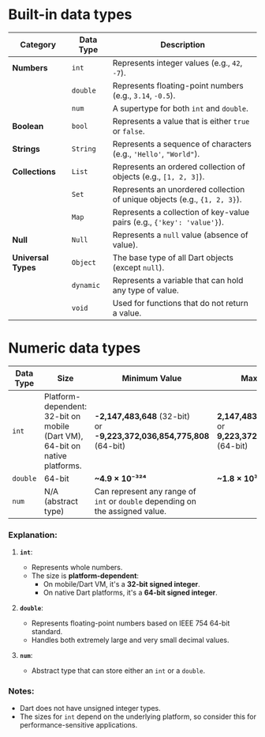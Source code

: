 # Built-in data types

| **Category**       | **Data Type** | **Description**                                                                 |
|---------------------|---------------|---------------------------------------------------------------------------------|
| **Numbers**         | `int`         | Represents integer values (e.g., `42`, `-7`).                                  |
|                     | `double`      | Represents floating-point numbers (e.g., `3.14`, `-0.5`).                      |
|                     | `num`         | A supertype for both `int` and `double`.                                       |
| **Boolean**         | `bool`        | Represents a value that is either `true` or `false`.                           |
| **Strings**         | `String`      | Represents a sequence of characters (e.g., `'Hello'`, `"World"`).              |
| **Collections**     | `List`        | Represents an ordered collection of objects (e.g., `[1, 2, 3]`).               |
|                     | `Set`         | Represents an unordered collection of unique objects (e.g., `{1, 2, 3}`).      |
|                     | `Map`         | Represents a collection of key-value pairs (e.g., `{'key': 'value'}`).         |
| **Null**            | `Null`        | Represents a `null` value (absence of value).                                  |
| **Universal Types** | `Object`      | The base type of all Dart objects (except `null`).                             |
|                     | `dynamic`     | Represents a variable that can hold any type of value.                        |
|                     | `void`        | Used for functions that do not return a value.                                 |

# Numeric data types

| **Data Type** | **Size**     | **Minimum Value**     | **Maximum Value**         |
|---------------|--------------|-----------------------|---------------------------|
| `int`         | Platform-dependent: <br>32-bit on mobile (Dart VM), <br>64-bit on native platforms. | **-2,147,483,648** (32-bit) <br>or **-9,223,372,036,854,775,808** (64-bit) | **2,147,483,647** (32-bit) <br>or **9,223,372,036,854,775,807** (64-bit) |
| `double`      | 64-bit       | **~4.9 × 10⁻³²⁴**     | **~1.8 × 10³⁰⁸**          |
| `num`         | N/A (abstract type) | Can represent any range of `int` or `double` depending on the assigned value. |

### Explanation:
1. **`int`**:
    - Represents whole numbers.
    - The size is **platform-dependent**:
        - On mobile/Dart VM, it's a **32-bit signed integer**.
        - On native Dart platforms, it's a **64-bit signed integer**.

2. **`double`**:
    - Represents floating-point numbers based on IEEE 754 64-bit standard.
    - Handles both extremely large and very small decimal values.

3. **`num`**:
    - Abstract type that can store either an `int` or a `double`.

### Notes:
- Dart does not have unsigned integer types.
- The sizes for `int` depend on the underlying platform, so consider this for performance-sensitive applications. 



